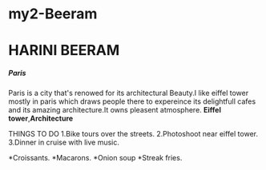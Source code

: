 # my2-Beeram
# HARINI BEERAM
##### Paris 
Paris is a city that's renowed for its architectural Beauty.I like eiffel tower mostly in paris which draws people there to expereince its delightfull cafes and its amazing architecture.It owns pleasent atmosphere.
**Eiffel tower**,**Architecture** 

THINGS TO DO
1.Bike tours over the streets.
2.Photoshoot near eiffel tower.
3.Dinner in cruise with live music.


*Croissants.
*Macarons.
*Onion soup
*Streak fries.
